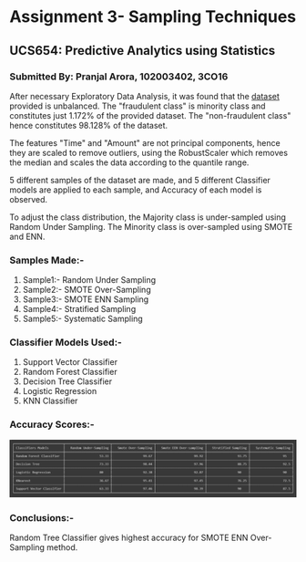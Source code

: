 # Assignment 3- Sampling Techniques
## UCS654: Predictive Analytics using Statistics

### Submitted By: Pranjal Arora, 102003402, 3CO16

After necessary Exploratory Data Analysis, it was found that the [dataset](https://github.com/AnjulaMehto/Sampling_Assignment/blob/main/Creditcard_data.csv) provided is unbalanced. The "fraudulent class" is minority class and constitutes just 1.172% of the provided dataset. The "non-fraudulent class" hence constitutes 98.128% of the dataset.

The features "Time" and "Amount" are not principal components, hence they are scaled to remove outliers, using the RobustScaler which removes the median and scales the data according to the quantile range.

5 different samples of the dataset are made, and 5 different Classifier models are applied to each sample, and Accuracy of each model is observed. 

To adjust the class distribution, the Majority class is under-sampled using Random Under Sampling. The Minority class is over-sampled using SMOTE and ENN. 

### Samples Made:-
1. Sample1:- Random Under Sampling
2. Sample2:- SMOTE Over-Sampling
3. Sample3:- SMOTE ENN Sampling
4. Sample4:- Stratified Sampling
5. Sample5:- Systematic Sampling

### Classifier Models Used:-
1. Support Vector Classifier
2. Random Forest Classifier
3. Decision Tree Classifier
4. Logistic Regression
5. KNN Classifier

### Accuracy Scores:-
![Accuracy Score](https://github.com/pranjal-arora/sampling-techniques/blob/master/Scores_Screenshot.png?raw=true)

### Conclusions:-
Random Tree Classifier gives highest accuracy for SMOTE ENN Over-Sampling method.

